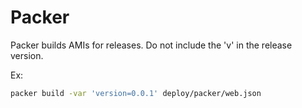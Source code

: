 # Packer

Packer builds AMIs for releases. Do not include the 'v' in the release version.

Ex:
```bash
packer build -var 'version=0.0.1' deploy/packer/web.json
```
